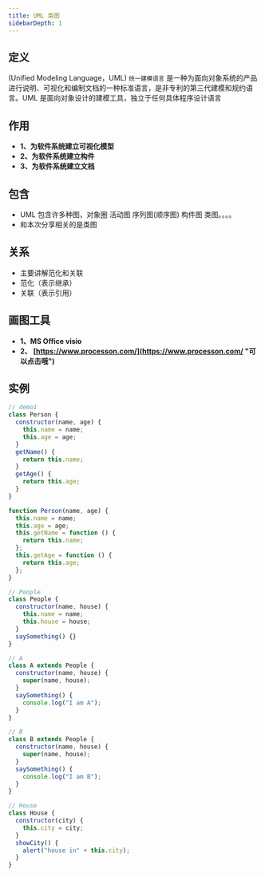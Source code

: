 ```yaml
---
title: UML 类图
sidebarDepth: 1
---
```


## 定义

(Unified Modeling Language，UML) `统一建模语言` 是一种为面向对象系统的产品进行说明、可视化和编制文档的一种标准语言，是非专利的第三代建模和规约语言。UML 是面向对象设计的建模工具，独立于任何具体程序设计语言

## 作用

- **1、为软件系统建立可视化模型**
- **2、为软件系统建立构件**
- **3、为软件系统建立文档**

## 包含

- UML 包含许多种图，对象圈 活动图 序列图(顺序图) 构件图 类图。。。。
- 和本次分享相关的是类图

## 关系

- 主要讲解范化和关联
- 范化（表示继承）
- 关联（表示引用）

## 画图工具

- **1、MS Office visio**
- **2、 [https://www.processon.com/](https://www.processon.com/ "可以点击哦")**

## 实例

```js
// demo1
class Person {
  constructor(name, age) {
    this.name = name;
    this.age = age;
  }
  getName() {
    return this.name;
  }
  getAge() {
    return this.age;
  }
}
```

```js
function Person(name, age) {
  this.name = name;
  this.age = age;
  this.getName = function () {
    return this.name;
  };
  this.getAge = function () {
    return this.age;
  };
}
```

<!-- <div style="text-align: center;">
    <img src="https://zml-blog-images.oss-cn-beijing.aliyuncs.com/model/UML-code.png"/>
</div> -->

```js
// People
class People {
  constructor(name, house) {
    this.name = name;
    this.house = house;
  }
  saySomething() {}
}

// A
class A extends People {
  constructor(name, house) {
    super(name, house);
  }
  saySomething() {
    console.log("I am A");
  }
}

// B
class B extends People {
  constructor(name, house) {
    super(name, house);
  }
  saySomething() {
    console.log("I am B");
  }
}

// House
class House {
  constructor(city) {
    this.city = city;
  }
  showCity() {
    alert("house in" + this.city);
  }
}
```
